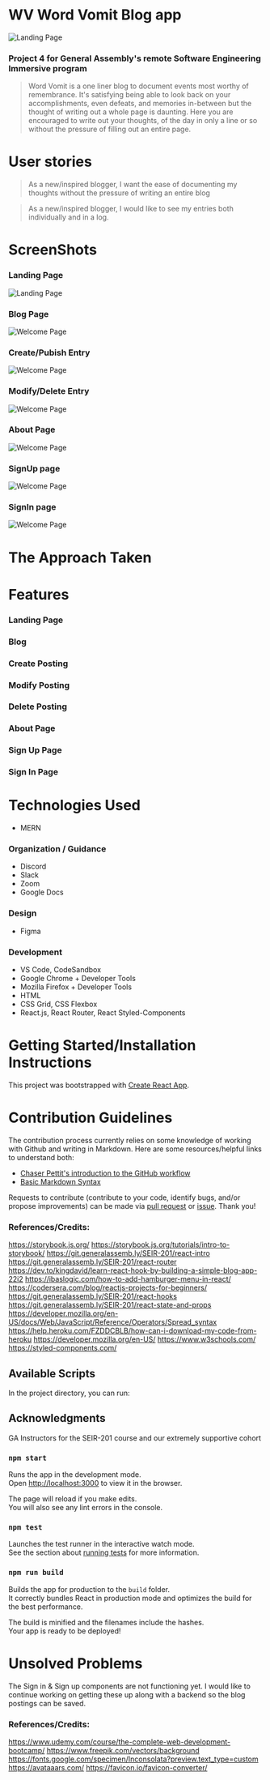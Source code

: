 # WV Word Vomit Blog app
<img src="./src/images/LandingDesktop.png" alt="Landing Page">

### Project 4 for General Assembly's remote Software Engineering Immersive program

> Word Vomit is a one liner blog to document events most worthy of remembrance. It's satisfying being able to look back on your accomplishments, even defeats, and memories in-between but the thought of writing out a whole page is daunting. Here you are encouraged to write out your thoughts, of the day in only a line or so without the pressure of filling out an entire page.

# User stories
> As a new/inspired blogger, I want the ease of documenting my thoughts without the pressure of writing an entire blog

> As a new/inspired blogger, I would like to see my entries both individually and in a log.
# ScreenShots

### Landing Page
<img src="./src/images/landingMobile.png" alt="Landing Page">

### Blog Page
<img src="./src/images/LogEntries.png" alt="Welcome Page">

### Create/Pubish Entry
<img src="./src/images/LogEntry.png" alt="Welcome Page">

### Modify/Delete Entry
<img src="./src/images/PublishEntry.png" alt="Welcome Page">

### About Page
<img src="./src/images/BigBrainers.png" alt="Welcome Page">

### SignUp page
<img src="./src/images/SignUp.png" alt="Welcome Page">

### SignIn page
<img src="./src/images/SignInPage.png" alt="Welcome Page">


# The Approach Taken

# Features

### Landing Page

### Blog

### Create Posting

### Modify Posting

### Delete Posting

### About Page

### Sign Up Page

### Sign In Page

# Technologies Used

- MERN

### Organization / Guidance

- Discord
- Slack
- Zoom
- Google Docs


### Design

- Figma

### Development

- VS Code, CodeSandbox
- Google Chrome + Developer Tools
- Mozilla Firefox + Developer Tools
- HTML
- CSS Grid, CSS Flexbox
- React.js, React Router, React Styled-Components

# Getting Started/Installation Instructions

This project was bootstrapped with [Create React App](https://github.com/facebook/create-react-app).

# Contribution Guidelines
The contribution process currently relies on some knowledge of working with Github and writing in Markdown. Here are some resources/helpful links to understand both: 
- [Chaser Pettit's introduction to the GitHub workflow](https://gist.github.com/Chaser324/ce0505fbed06b947d962)
- [Basic Markdown Syntax](https://www.markdownguide.org/basic-syntax/)

Requests to contribute (contribute to your code, identify bugs, and/or propose improvements) can be made via [pull request](https://github.com/big-brainers/boat-frontend/compare) or [issue](https://github.com/big-brainers/boat-frontend/issues/new/choose). Thank you!

### References/Credits:
https://storybook.js.org/
https://storybook.js.org/tutorials/intro-to-storybook/
https://git.generalassemb.ly/SEIR-201/react-intro
https://git.generalassemb.ly/SEIR-201/react-router
https://dev.to/kingdavid/learn-react-hook-by-building-a-simple-blog-app-22i2
https://ibaslogic.com/how-to-add-hamburger-menu-in-react/
https://codersera.com/blog/reactjs-projects-for-beginners/
https://git.generalassemb.ly/SEIR-201/react-hooks
https://git.generalassemb.ly/SEIR-201/react-state-and-props
https://developer.mozilla.org/en-US/docs/Web/JavaScript/Reference/Operators/Spread_syntax
https://help.heroku.com/FZDDCBLB/how-can-i-download-my-code-from-heroku
https://developer.mozilla.org/en-US/
https://www.w3schools.com/
https://styled-components.com/
## Available Scripts

In the project directory, you can run:

## Acknowledgments
GA Instructors for the SEIR-201 course and our extremely supportive cohort

### `npm start`

Runs the app in the development mode.\
Open [http://localhost:3000](http://localhost:3000) to view it in the browser.

The page will reload if you make edits.\
You will also see any lint errors in the console.

### `npm test`

Launches the test runner in the interactive watch mode.\
See the section about [running tests](https://facebook.github.io/create-react-app/docs/running-tests) for more information.

### `npm run build`

Builds the app for production to the `build` folder.\
It correctly bundles React in production mode and optimizes the build for the best performance.

The build is minified and the filenames include the hashes.\
Your app is ready to be deployed!

# Unsolved Problems

The Sign in & Sign up components are not functioning yet. I would like to continue working on getting these up along with a backend so the blog postings can be saved.

### References/Credits:

https://www.udemy.com/course/the-complete-web-development-bootcamp/
https://www.freepik.com/vectors/background
https://fonts.google.com/specimen/Inconsolata?preview.text_type=custom
https://avataaars.com/
https://favicon.io/favicon-converter/
